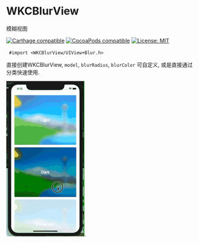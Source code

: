 # WKCBlurView
模糊视图

[![Carthage compatible](https://img.shields.io/badge/Carthage-compatible-4BC51D.svg?style=flat)](https://github.com/Carthage/Carthage#adding-frameworks-to-an-application) [![CocoaPods compatible](https://img.shields.io/cocoapods/v/WKCBlurView.svg?style=flat)](https://cocoapods.org/pods/WKCBlurView) [![License: MIT](https://img.shields.io/cocoapods/l/WKCBlurView.svg?style=flat)](http://opensource.org/licenses/MIT)

` #import <WKCBlurView/UIView+Blur.h>`

直接创建WKCBlurView, `model`, `blurRadius`,  `blurColor` 可自定义, 或是直接通过分类快速使用.

  ![Alt text](https://github.com/WKCLoveYang/WKCBlurView/raw/master/screenShort/blur.gif).


